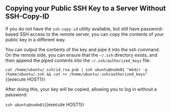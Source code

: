 ## Copying your Public SSH Key to a Server Without SSH-Copy-ID

If you do not have the `ssh-copy-id` utility available, but still have password-based SSH 
access to the remote server, you can copy the contents of your public key in a different way.

You can output the contents of the key and pipe it into the ssh command. On the remote side, 
you can ensure that the `~/.ssh` directory exists, and then append the piped contents into the 
`~/.ssh/authorized_keys` file:

`cat /home/ubuntu/.ssh/id_rsa.pub | ssh ubuntu@node01 "mkdir -p /home/ubuntu/.ssh && cat >> /home/ubuntu/.ssh/authorized_keys"`{{execute HOST1}}

After doing this, your key will be copied, allowing you to log in without a password:

`ssh ubuntu@node01`{{execute HOST1}}